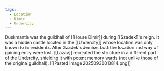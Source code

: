 ```yaml
---
tags:
  - Location
  - Dimir
  - Undercity
---
```

Duskmantle was the guildhall of [[House Dimir]] during [[Szadek]]'s reign. It was a hidden castle located in the [[Undercity]] whose location was only known to its residents. After Szadek's demise, both the location and way of gaining entry were lost. [[Lazav]] recreated the structure in a different part of the Undercity, shielding it with potent memory wards (not unlike those of the original guildhall).
![[Pasted image 20250930013814.png]]